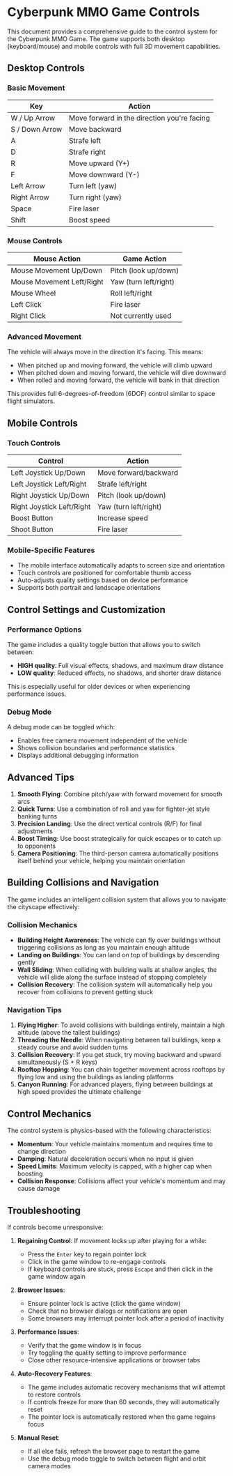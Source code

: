 # Cyberpunk MMO Game Controls

This document provides a comprehensive guide to the control system for the Cyberpunk MMO Game. The game supports both desktop (keyboard/mouse) and mobile controls with full 3D movement capabilities.

## Desktop Controls

### Basic Movement

| Key | Action |
|-----|--------|
| W / Up Arrow | Move forward in the direction you're facing |
| S / Down Arrow | Move backward |
| A | Strafe left |
| D | Strafe right |
| R | Move upward (Y+) |
| F | Move downward (Y-) |
| Left Arrow | Turn left (yaw) |
| Right Arrow | Turn right (yaw) |
| Space | Fire laser |
| Shift | Boost speed |

### Mouse Controls

| Mouse Action | Game Action |
|--------------|-------------|
| Mouse Movement Up/Down | Pitch (look up/down) |
| Mouse Movement Left/Right | Yaw (turn left/right) |
| Mouse Wheel | Roll left/right |
| Left Click | Fire laser |
| Right Click | Not currently used |

### Advanced Movement

The vehicle will always move in the direction it's facing. This means:

- When pitched up and moving forward, the vehicle will climb upward
- When pitched down and moving forward, the vehicle will dive downward
- When rolled and moving forward, the vehicle will bank in that direction

This provides full 6-degrees-of-freedom (6DOF) control similar to space flight simulators.

## Mobile Controls

### Touch Controls

| Control | Action |
|---------|--------|
| Left Joystick Up/Down | Move forward/backward |
| Left Joystick Left/Right | Strafe left/right |
| Right Joystick Up/Down | Pitch (look up/down) |
| Right Joystick Left/Right | Yaw (turn left/right) |
| Boost Button | Increase speed |
| Shoot Button | Fire laser |

### Mobile-Specific Features

- The mobile interface automatically adapts to screen size and orientation
- Touch controls are positioned for comfortable thumb access
- Auto-adjusts quality settings based on device performance
- Supports both portrait and landscape orientations

## Control Settings and Customization

### Performance Options

The game includes a quality toggle button that allows you to switch between:

- **HIGH quality**: Full visual effects, shadows, and maximum draw distance
- **LOW quality**: Reduced effects, no shadows, and shorter draw distance

This is especially useful for older devices or when experiencing performance issues.

### Debug Mode

A debug mode can be toggled which:

- Enables free camera movement independent of the vehicle
- Shows collision boundaries and performance statistics
- Displays additional debugging information

## Advanced Tips

1. **Smooth Flying**: Combine pitch/yaw with forward movement for smooth arcs
2. **Quick Turns**: Use a combination of roll and yaw for fighter-jet style banking turns
3. **Precision Landing**: Use the direct vertical controls (R/F) for final adjustments
4. **Boost Timing**: Use boost strategically for quick escapes or to catch up to opponents
5. **Camera Positioning**: The third-person camera automatically positions itself behind your vehicle, helping you maintain orientation

## Building Collisions and Navigation

The game includes an intelligent collision system that allows you to navigate the cityscape effectively:

### Collision Mechanics

- **Building Height Awareness**: The vehicle can fly over buildings without triggering collisions as long as you maintain enough altitude
- **Landing on Buildings**: You can land on top of buildings by descending gently
- **Wall Sliding**: When colliding with building walls at shallow angles, the vehicle will slide along the surface instead of stopping completely
- **Collision Recovery**: The collision system will automatically help you recover from collisions to prevent getting stuck

### Navigation Tips

1. **Flying Higher**: To avoid collisions with buildings entirely, maintain a high altitude (above the tallest buildings)
2. **Threading the Needle**: When navigating between tall buildings, keep a steady course and avoid sudden turns
3. **Collision Recovery**: If you get stuck, try moving backward and upward simultaneously (S + R keys)
4. **Rooftop Hopping**: You can chain together movement across rooftops by flying low and using the buildings as landing platforms
5. **Canyon Running**: For advanced players, flying between buildings at high speed provides the ultimate challenge

## Control Mechanics

The control system is physics-based with the following characteristics:

- **Momentum**: Your vehicle maintains momentum and requires time to change direction
- **Damping**: Natural deceleration occurs when no input is given
- **Speed Limits**: Maximum velocity is capped, with a higher cap when boosting
- **Collision Response**: Collisions affect your vehicle's momentum and may cause damage

## Troubleshooting

If controls become unresponsive:

1. **Regaining Control**: If movement locks up after playing for a while:
   - Press the `Enter` key to regain pointer lock
   - Click in the game window to re-engage controls
   - If keyboard controls are stuck, press `Escape` and then click in the game window again

2. **Browser Issues**: 
   - Ensure pointer lock is active (click the game window)
   - Check that no browser dialogs or notifications are open
   - Some browsers may interrupt pointer lock after a period of inactivity

3. **Performance Issues**:
   - Verify that the game window is in focus
   - Try toggling the quality setting to improve performance
   - Close other resource-intensive applications or browser tabs

4. **Auto-Recovery Features**:
   - The game includes automatic recovery mechanisms that will attempt to restore controls
   - If controls freeze for more than 60 seconds, they will automatically reset
   - The pointer lock is automatically restored when the game regains focus

5. **Manual Reset**:
   - If all else fails, refresh the browser page to restart the game
   - Use the debug mode toggle to switch between flight and orbit camera modes 